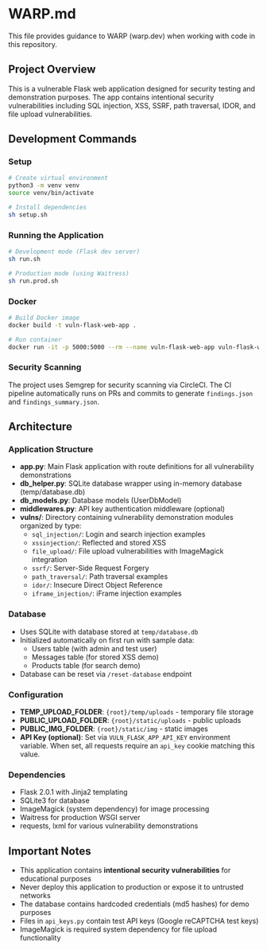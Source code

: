 # WARP.md

This file provides guidance to WARP (warp.dev) when working with code in this repository.

## Project Overview

This is a vulnerable Flask web application designed for security testing and demonstration purposes. The app contains intentional security vulnerabilities including SQL injection, XSS, SSRF, path traversal, IDOR, and file upload vulnerabilities.

## Development Commands

### Setup
```bash
# Create virtual environment
python3 -m venv venv
source venv/bin/activate

# Install dependencies
sh setup.sh
```

### Running the Application
```bash
# Development mode (Flask dev server)
sh run.sh

# Production mode (using Waitress)
sh run.prod.sh
```

### Docker
```bash
# Build Docker image
docker build -t vuln-flask-web-app .

# Run container
docker run -it -p 5000:5000 --rm --name vuln-flask-web-app vuln-flask-web-app
```

### Security Scanning
The project uses Semgrep for security scanning via CircleCI. The CI pipeline automatically runs on PRs and commits to generate `findings.json` and `findings_summary.json`.

## Architecture

### Application Structure
- **app.py**: Main Flask application with route definitions for all vulnerability demonstrations
- **db_helper.py**: SQLite database wrapper using in-memory database (temp/database.db)
- **db_models.py**: Database models (UserDbModel)
- **middlewares.py**: API key authentication middleware (optional)
- **vulns/**: Directory containing vulnerability demonstration modules organized by type:
  - `sql_injection/`: Login and search injection examples
  - `xssinjection/`: Reflected and stored XSS
  - `file_upload/`: File upload vulnerabilities with ImageMagick integration
  - `ssrf/`: Server-Side Request Forgery
  - `path_traversal/`: Path traversal examples
  - `idor/`: Insecure Direct Object Reference
  - `iframe_injection/`: iFrame injection examples

### Database
- Uses SQLite with database stored at `temp/database.db`
- Initialized automatically on first run with sample data:
  - Users table (with admin and test user)
  - Messages table (for stored XSS demo)
  - Products table (for search demo)
- Database can be reset via `/reset-database` endpoint

### Configuration
- **TEMP_UPLOAD_FOLDER**: `{root}/temp/uploads` - temporary file storage
- **PUBLIC_UPLOAD_FOLDER**: `{root}/static/uploads` - public uploads
- **PUBLIC_IMG_FOLDER**: `{root}/static/img` - static images
- **API Key (optional)**: Set via `VULN_FLASK_APP_API_KEY` environment variable. When set, all requests require an `api_key` cookie matching this value.

### Dependencies
- Flask 2.0.1 with Jinja2 templating
- SQLite3 for database
- ImageMagick (system dependency) for image processing
- Waitress for production WSGI server
- requests, lxml for various vulnerability demonstrations

## Important Notes

- This application contains **intentional security vulnerabilities** for educational purposes
- Never deploy this application to production or expose it to untrusted networks
- The database contains hardcoded credentials (md5 hashes) for demo purposes
- Files in `api_keys.py` contain test API keys (Google reCAPTCHA test keys)
- ImageMagick is required system dependency for file upload functionality
